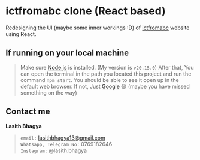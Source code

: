 # ictfromabc clone (React based)
Redesigning the UI (maybe some inner workings :D) of [ictfromabc](https://ictfromabc.com) website using React.

## If running on your local machine
> Make sure [Node.js](https://nodejs.org/en) is installed. (My version is `v20.15.0`) After that, You can open the terminal in the path you located this project and run the
command `npm start`. You should be able to see it open up in the default web browser. If not, Just [Google](https://www.google.com) 😄 (maybe you have missed something on the way)


## Contact me
**Lasith Bhagya**
> `email:` lasithbhagya13@gmail.com<br>
> `Whatsapp, Telegram No:` 0769182646<br>
> `Instagram:` @lasith.bhagya
